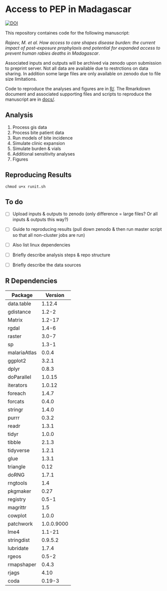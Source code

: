 #  Access to PEP in Madagascar
[![DOI](https://zenodo.org/badge/149655745.svg)](https://zenodo.org/badge/latestdoi/149655745)

This repository containes code for the following manuscript:

*Rajeev, M. et al. How access to care shapes disease burden: the current impact of post-exposure prophylaxis and potential for expanded access to prevent human rabies deaths in Madagascar*.

Associated inputs and outputs will be archived via zenodo upon submission to preprint server. Not all data are available due to restrctions on data sharing. In addition some large files are only available on zenodo due to file size limitations.

Code to reproduce the analyses and figures are in [R/](R). The Rmarkdown document and associated supporting files and scripts to reproduce the manuscript are in [docs/](docs).

## Analysis 

1. Process gis data
2. Process bite patient data
3. Run models of bite incidence
4. Simulate clinic expansion 
5. Simulate burden & vials
6. Additional sensitivity analyses
7. Figures 

## Reproducing Results

```
chmod u+x runit.sh

```

## To do

- [ ] Upload inputs & outputs to zenodo (only difference = large files? Or all inputs & outputs this way?)
- [ ] Guide to reproducing results (pull down zenodo & then run master script so that all non-cluster jobs are run)
- [ ] Also list linux dependencies
- [ ] Briefly describe analysis steps & repo structure
- [ ] Briefly describe the data sources


## R Dependencies

| Package      | Version    |
|--------------|------------|
| data.table   | 1.12.4     |
| gdistance    | 1.2-2      |
| Matrix       | 1.2-17     |
| rgdal        | 1.4-6      |
| raster       | 3.0-7      |
| sp           | 1.3-1      |
| malariaAtlas | 0.0.4      |
| ggplot2      | 3.2.1      |
| dplyr        | 0.8.3      |
| doParallel   | 1.0.15     |
| iterators    | 1.0.12     |
| foreach      | 1.4.7      |
| forcats      | 0.4.0      |
| stringr      | 1.4.0      |
| purrr        | 0.3.2      |
| readr        | 1.3.1      |
| tidyr        | 1.0.0      |
| tibble       | 2.1.3      |
| tidyverse    | 1.2.1      |
| glue         | 1.3.1      |
| triangle     | 0.12       |
| doRNG        | 1.7.1      |
| rngtools     | 1.4        |
| pkgmaker     | 0.27       |
| registry     | 0.5-1      |
| magrittr     | 1.5        |
| cowplot      | 1.0.0      |
| patchwork    | 1.0.0.9000 |
| lme4         | 1.1-21     |
| stringdist   | 0.9.5.2    |
| lubridate    | 1.7.4      |
| rgeos        | 0.5-2      |
| rmapshaper   | 0.4.3      |
| rjags        | 4.10       |
| coda         | 0.19-3     |
